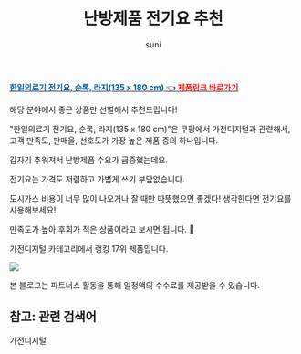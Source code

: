 ﻿---
layout: post
title:  "난방제품 전기요 추천" 
author: suni
categories: [ 가전디지털 ]
tags: []
image: https://static.coupangcdn.com/image/retail/images/525611131988496-c3c95780-598c-4c59-a4ed-c756eeea0d80.jpg 
description: "쿠팡에서 관련 상품으로 가장 고객 선호도가 높은 제품 중 하나입니다."
---
<a href="https://link.coupang.com/re/AFFSDP?lptag=AF5011742&pageKey=1551542491&itemId=2654619392&vendorItemId=70645461041&traceid=V0-113-1ecdbe2ae2b78877"><b><font color='#01579B'>한일의료기 전기요, 순록, 라지(135 x 180 cm) </font></b>👈<b><font color='#f71919'> 제품링크 바로가기</font></b></a>

해당 분야에서 좋은 상품만 선별해서 추천드립니다!

"한일의료기 전기요, 순록, 라지(135 x 180 cm)"은 쿠팡에서 가전디지털과 관련해서, 고객 만족도, 판매율, 선호도가 가장 높은 제품 중의 하나입니다.

갑자기 추워져서 난방제품 수요가 급증했는데요. 

전기요는 가격도 저렴하고 가볍게 쓰기 부담없습니다. 

도시가스 비용이 너무 많이 나오거나 잘 때만 따뜻했으면 좋겠다! 생각한다면 전기요를 사용해보세요!

만족도가 높아 후회가 적은 상품이라고 보시면 됩니다. 🙂

가전디지털 카테고리에서 랭킹  17위 제품입니다. 

<a href="https://link.coupang.com/re/AFFSDP?lptag=AF5011742&pageKey=1551542491&itemId=2654619392&vendorItemId=70645461041&traceid=V0-113-1ecdbe2ae2b78877"> <img src="https://static.coupangcdn.com/image/retail/images/525611131988496-c3c95780-598c-4c59-a4ed-c756eeea0d80.jpg"></a>

본 블로그는 파트너스 활동을 통해 일정액의 수수료를 제공받을 수 있습니다.

## 참고: 관련 검색어    
가전디지털
